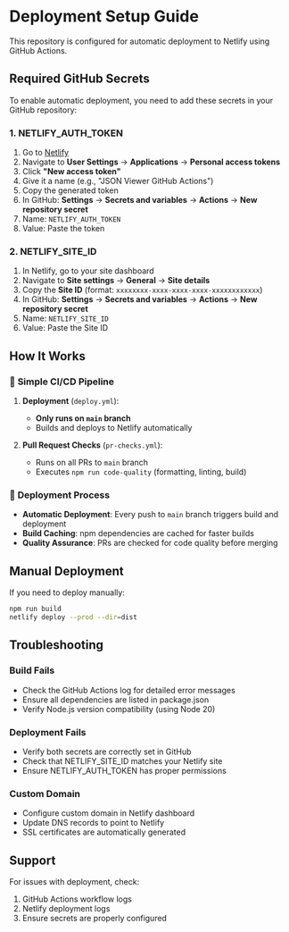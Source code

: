 # Deployment Setup Guide

This repository is configured for automatic deployment to Netlify using GitHub Actions.

## Required GitHub Secrets

To enable automatic deployment, you need to add these secrets in your GitHub repository:

### 1. NETLIFY_AUTH_TOKEN
1. Go to [Netlify](https://app.netlify.com)
2. Navigate to **User Settings** → **Applications** → **Personal access tokens**
3. Click **"New access token"**
4. Give it a name (e.g., "JSON Viewer GitHub Actions")
5. Copy the generated token
6. In GitHub: **Settings** → **Secrets and variables** → **Actions** → **New repository secret**
7. Name: `NETLIFY_AUTH_TOKEN`
8. Value: Paste the token

### 2. NETLIFY_SITE_ID
1. In Netlify, go to your site dashboard
2. Navigate to **Site settings** → **General** → **Site details**
3. Copy the **Site ID** (format: `xxxxxxxx-xxxx-xxxx-xxxx-xxxxxxxxxxxx`)
4. In GitHub: **Settings** → **Secrets and variables** → **Actions** → **New repository secret**
5. Name: `NETLIFY_SITE_ID`
6. Value: Paste the Site ID

## How It Works

### 🔄 **Simple CI/CD Pipeline**
1. **Deployment** (`deploy.yml`):
   - **Only runs on `main` branch**
   - Builds and deploys to Netlify automatically

2. **Pull Request Checks** (`pr-checks.yml`):
   - Runs on all PRs to `main` branch
   - Executes `npm run code-quality` (formatting, linting, build)

### 🚀 **Deployment Process**
- **Automatic Deployment**: Every push to `main` branch triggers build and deployment
- **Build Caching**: npm dependencies are cached for faster builds
- **Quality Assurance**: PRs are checked for code quality before merging

## Manual Deployment

If you need to deploy manually:

```bash
npm run build
netlify deploy --prod --dir=dist
```

## Troubleshooting

### Build Fails
- Check the GitHub Actions log for detailed error messages
- Ensure all dependencies are listed in package.json
- Verify Node.js version compatibility (using Node 20)

### Deployment Fails
- Verify both secrets are correctly set in GitHub
- Check that NETLIFY_SITE_ID matches your Netlify site
- Ensure NETLIFY_AUTH_TOKEN has proper permissions

### Custom Domain
- Configure custom domain in Netlify dashboard
- Update DNS records to point to Netlify
- SSL certificates are automatically generated

## Support

For issues with deployment, check:
1. GitHub Actions workflow logs
2. Netlify deployment logs
3. Ensure secrets are properly configured